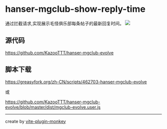# hanser-mgclub-show-reply-time
通过拦截请求,实现展示毛怪俱乐部每条帖子的最新回复时间。
![](https://kazoottt-1256684243.cos.ap-chengdu.myqcloud.com/202303272154374.gif)

## 源代码
https://github.com/KazooTTT/hanser-mgclub-evolve

## 脚本下载
https://greasyfork.org/zh-CN/scripts/462703-hanser-mgclub-evolve

或

https://github.com/KazooTTT/hanser-mgclub-evolve/blob/master/dist/mgclub-evolve.user.js

---
create by [vite-plugin-monkey](https://github.com/lisonge/vite-plugin-monkey)
